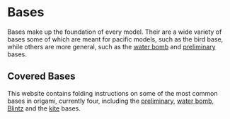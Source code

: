 # Bases
Bases make up the foundation of every model.
Their are a wide variety of bases some of which are meant for pacific models, such as the bird base, while others are more general, such as the [water bomb](waterbomb.md) and [preliminary](preliminary.md) bases.


## Covered Bases
This website contains folding instructions on some of the most common bases in origami, currently four, including the [preliminary](preliminary.md), [water bomb](waterbomb.md), [Blintz](blintz.md) and the [kite](kite.md) bases.
